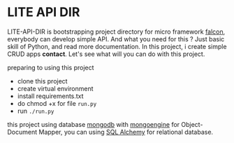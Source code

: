 # LITE API DIR

LITE-API-DIR is bootstrapping project directory for micro framework [falcon](http://falconframework.org/), everybody can develop simple API. And what you need for this ? Just basic skill of Python, and read more documentation. In this project, i create simple CRUD apps **contact**. Let's see what will you can do with this project.

preparing to using this project

- clone this project
- create virtual environment
- install requirements.txt
- do chmod +x for file `run.py`
- run `./run.py`

this project using database [mongodb](https://www.mongodb.org/) with [mongoengine](mongoengine-odm.readthedocs.or) for Object-Document Mapper, you can using [SQL Alchemy](http://docs.sqlalchemy.org/en/rel_0_9/orm/tutorial.html) for relational database.
